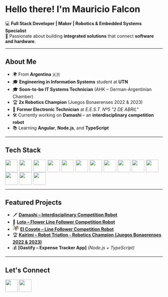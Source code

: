 # Hello there! I'm **Mauricio Falcon**  

💻 **Full Stack Developer | Maker | Robotics & Embedded Systems Specialist**  
🚀 Passionate about building **integrated solutions** that connect **software and hardware**.

---

## About Me  
- 🌍 From **Argentina** 🇦🇷  
- 🎓 **Engineering in Information Systems** student at **UTN**  
- 🎓 **Soon-to-be IT Systems Technician** (AHK – German-Argentinian Chamber)  
- 🏆 **2x Robotics Champion** (Juegos Bonaerenses 2022 & 2023)    
- 🔧 **Former Electronic Technician** at *E.E.S.T. Nº5 "2 DE ABRIL"*  
- 🛠 Currently working on **Damashi** – an **interdisciplinary competition robot**  
- 📚 Learning **Angular**, **Node.js**, and **TypeScript**  

---

## Tech Stack  
<p>
  <img width="40" height="40" align="left" style="padding-right:5px;" src="https://cdn.jsdelivr.net/gh/devicons/devicon/icons/html5/html5-original.svg"/> 
  <img width="40" height="40" align="left" style="padding-right:5px;" src="https://cdn.jsdelivr.net/gh/devicons/devicon/icons/css3/css3-original.svg"/> 
  <img width="40" height="40" align="left" style="padding-right:5px;" src="https://cdn.jsdelivr.net/gh/devicons/devicon/icons/typescript/typescript-original.svg"/> 
  <img width="40" height="40" align="left" style="padding-right:5px;" src="https://cdn.jsdelivr.net/gh/devicons/devicon/icons/angularjs/angularjs-original.svg" />
  <img width="40" height="40" align="left" style="padding-right:5px;" src="https://cdn.jsdelivr.net/gh/devicons/devicon/icons/javascript/javascript-original.svg"/> 
  <img width="40" height="40" align="left" style="padding-right:5px;" src="https://cdn.jsdelivr.net/gh/devicons/devicon/icons/nodejs/nodejs-original.svg"/>  
  <img width="40" height="40" align="left" style="padding-right:5px;" src="https://cdn.jsdelivr.net/gh/devicons/devicon/icons/express/express-original.svg"/>  
  <img width="40" height="40" align="left" style="padding-right:5px;" src="https://cdn.jsdelivr.net/gh/devicons/devicon/icons/mongodb/mongodb-original.svg"/>  
  <img width="40" height="40" align="left" style="padding-right:5px;" src="https://cdn.jsdelivr.net/gh/devicons/devicon/icons/csharp/csharp-original.svg"/>  
  <img width="40" height="40" align="left" style="padding-right:5px;" src="https://upload.wikimedia.org/wikipedia/commons/e/ee/.NET_Core_Logo.svg"/>  
  <img width="40" height="40" align="left" style="padding-right:5px;" src="https://cdn.jsdelivr.net/gh/devicons/devicon/icons/mysql/mysql-original.svg"/>  
  <img width="40" height="40" align="left" style="padding-right:5px;" src="https://cdn.jsdelivr.net/gh/devicons/devicon/icons/cplusplus/cplusplus-original.svg"/>  
  <img width="40" height="40" align="left" style="padding-right:5px;" src="https://cdn.jsdelivr.net/gh/devicons/devicon/icons/arduino/arduino-original.svg"/>  
  <img width="40" height="40" align="left" style="padding-right:5px;" src="https://cdn.jsdelivr.net/gh/devicons/devicon/icons/raspberrypi/raspberrypi-original.svg"/> 
</p>

<br clear="both"/>

---

## Featured Projects  
- 🗡️ **[Damashi – Interdisciplinary Competition Robot](https://github.com/Falcon-Mauricio/TriBot_Damashi)**  
- 🌸 **[Loto – Flower Line Follower Competition Robot](https://github.com/Falcon-Mauricio/LineFollower_Loto)**  
- <img src="./assets/willy-e-coyote-logo.png" width="20" height="20"> **[El Coyote – Line Follower Competition Robot](https://github.com/Falcon-Mauricio/Velocista_COYOTE)**
- 🏆 **[Kairimi – Robot Triatlon - Robotics Champion (Juegos Bonaerenses 2022 & 2023)](https://github.com/Falcon-Mauricio/Triatlon_B2023)**  
- 💰 **[Gastify – Expense Tracker App]** *(Node.js + TypeScript)*  

---

## Let's Connect  
<p>
<a href="https://www.linkedin.com/in/mauricio-falcon-ddt/"><img src="https://cdn.jsdelivr.net/gh/devicons/devicon/icons/linkedin/linkedin-original.svg" width="40" height="40"/></a>
<a href="mailto:mauriciofalcon1304@gmail.com"><img src="https://img.icons8.com/color/48/gmail-new.png" width="40" height="40"/></a>
</p>
